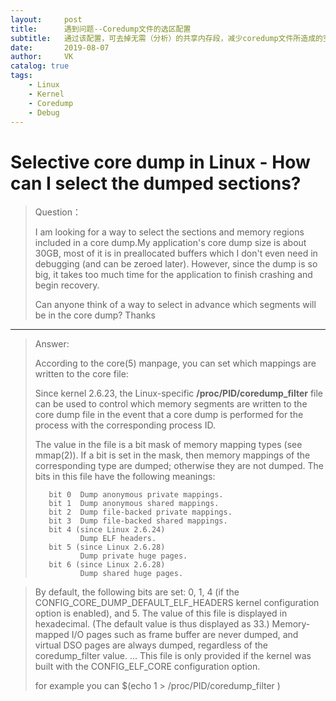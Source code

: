 ```yaml
---
layout:     post
title:      遇到问题--Coredump文件的选区配置
subtitle:   通过该配置，可去掉无需（分析）的共享内存段，减少coredump文件所造成的空间浪费
date:       2019-08-07
author:     VK
catalog: true
tags:
    - Linux
    - Kernel
    - Coredump
    - Debug
---
```


# Selective core dump in Linux - How can I select the dumped sections?

> Question：
>
> I am looking for a way to select the sections and memory regions included in a core dump.My application's core dump size is about 30GB, most of it is in preallocated buffers which I don't even need in debugging (and can be zeroed later). However, since the dump is so big, it takes too much time for the application to finish crashing and begin recovery.
>
> Can anyone think of a way to select in advance which segments will be in the core dump?
> Thanks

---

> Answer:
>
> According to the core(5) manpage, you can set which mappings are written to the core file:
>
> Since kernel 2.6.23, the Linux-specific **/proc/PID/coredump_filter** file can be used to control which memory segments are written to the core dump file in the event that a core dump is performed for the process with the corresponding process ID.
>
> The value in the file is a bit mask of memory mapping types (see mmap(2)). If a bit is set in the mask, then memory mappings of the corresponding type are dumped; otherwise they are not dumped. The bits in this file have the following meanings:
>
>        bit 0  Dump anonymous private mappings.
>        bit 1  Dump anonymous shared mappings.
>        bit 2  Dump file-backed private mappings.
>        bit 3  Dump file-backed shared mappings.
>        bit 4 (since Linux 2.6.24)
>               Dump ELF headers.
>        bit 5 (since Linux 2.6.28)
>               Dump private huge pages.
>        bit 6 (since Linux 2.6.28)
>               Dump shared huge pages.

>By default, the following bits are set: 0, 1, 4 (if the CONFIG_CORE_DUMP_DEFAULT_ELF_HEADERS kernel configuration option is enabled), and 5. The value of this file is displayed in hexadecimal. (The default value is thus displayed as 33.) Memory-mapped I/O pages such as frame buffer are never dumped, and virtual DSO pages are always dumped, regardless of the coredump_filter value.
>...
>This file is only provided if the kernel was built with the CONFIG_ELF_CORE configuration option.
>
>for example you can $(echo 1 > /proc/PID/coredump_filter )

